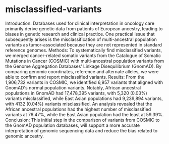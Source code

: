 # misclassified-variants
Introduction: Databases used for clinical interpretation in oncology care primarily derive genetic data from patients of European ancestry, leading to biases in genetic research and clinical practice. One practical issue that subsequently arises is the misclassification of multi-ancestral population variants as tumor-associated because they are not represented in standard reference genomes.
Methods: To systematically find misclassified variants, we merged cancer-related somatic variants from the Catalogue of Somatic Mutations in Cancer (COSMIC) with multi-ancestral population variants from the Genome Aggregation Databases’ Linkage Disequilibrium (GnomAD). By comparing genomic coordinates, reference and alternate alleles, we were able to confirm and report misclassified variants. 
Results: From the 1,906,732 variants in COSMIC, we identified 6,957 variants that aligned with GnomAD's normal population variants. Notably, African ancestral populations in GnomAD had 17,478,395 variants, with 5,320 (0.03%) variants misclassified, while East Asian populations had 9,239,894 variants, with 4132 (0.04%) variants misclassified. An analysis revealed that the African ancestral populations had the highest number of misclassified variants at 76.47%, while the East Asian population had the least at 59.39%. 
Conclusion: This initial step in the comparison of variants from COSMIC to the GnomAD population databases, will support a more accurate interpretation of genomic sequencing data and reduce the bias related to genomic ancestry.
